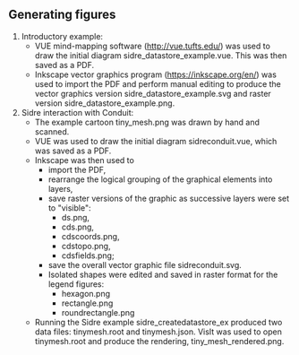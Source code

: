 
Generating figures
------------------

1. Introductory example: 
   - VUE mind-mapping software (http://vue.tufts.edu/) was used to draw
     the initial diagram sidre_datastore_example.vue.  This was then saved
     as a PDF.
   - Inkscape vector graphics program (https://inkscape.org/en/) was used
     to import the PDF and perform manual editing to produce the vector
     graphics version sidre_datastore_example.svg and raster version
     sidre_datastore_example.png.
2. Sidre interaction with Conduit:
   - The example cartoon tiny_mesh.png was drawn by hand and scanned.
   - VUE was used to draw the initial diagram sidreconduit.vue, which was
     saved as a PDF.
   - Inkscape was then used to
     - import the PDF,
     - rearrange the logical grouping of the graphical elements into layers,
     - save raster versions of the graphic as successive layers were set to
       "visible":
       - ds.png,
       - cds.png,
       - cdscoords.png,
       - cdstopo.png,
       - cdsfields.png;      
     - save the overall vector graphic file sidreconduit.svg.
     - Isolated shapes were edited and saved in raster format for the
       legend figures:
       - hexagon.png
       - rectangle.png
       - roundrectangle.png
   - Running the Sidre example sidre_createdatastore_ex produced two
     data files: tinymesh.root and tinymesh.json.  VisIt was used to open
     tinymesh.root and produce the rendering, tiny_mesh_rendered.png.
